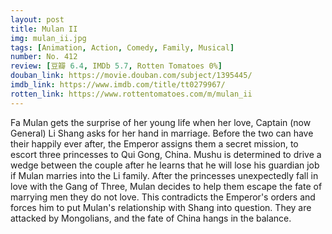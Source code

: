 ```yaml
---
layout: post 
title: Mulan II
img: mulan_ii.jpg
tags: [Animation, Action, Comedy, Family, Musical]
number: No. 412
review: [豆瓣 6.4, IMDb 5.7, Rotten Tomatoes 0%]
douban_link: https://movie.douban.com/subject/1395445/
imdb_link: https://www.imdb.com/title/tt0279967/
rotten_link: https://www.rottentomatoes.com/m/mulan_ii
---
```


Fa Mulan gets the surprise of her young life when her love, Captain (now General) Li Shang asks for her hand in marriage. Before the two can have their happily ever after, the Emperor assigns them a secret mission, to escort three princesses to Qui Gong, China. Mushu is determined to drive a wedge between the couple after he learns that he will lose his guardian job if Mulan marries into the Li family. After the princesses unexpectedly fall in love with the Gang of Three, Mulan decides to help them escape the fate of marrying men they do not love. This contradicts the Emperor's orders and forces him to put Mulan's relationship with Shang into question. They are attacked by Mongolians, and the fate of China hangs in the balance.